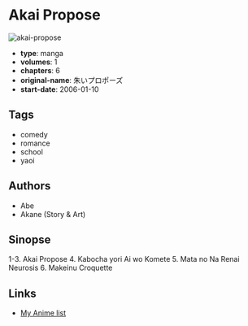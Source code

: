 # Akai Propose

![akai-propose](https://cdn.myanimelist.net/images/manga/2/20515.jpg)

-   **type**: manga
-   **volumes**: 1
-   **chapters**: 6
-   **original-name**: 朱いプロポーズ
-   **start-date**: 2006-01-10

## Tags

-   comedy
-   romance
-   school
-   yaoi

## Authors

-   Abe
-   Akane (Story & Art)

## Sinopse

1-3. Akai Propose 4. Kabocha yori Ai wo Komete 5. Mata no Na Renai Neurosis 6. Makeinu Croquette

## Links

-   [My Anime list](https://myanimelist.net/manga/14272/Akai_Propose)
